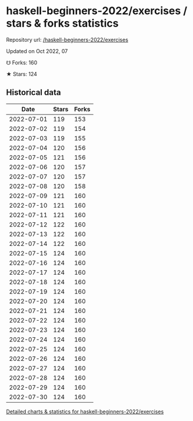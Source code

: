 # haskell-beginners-2022/exercises / stars & forks statistics

Repository url: [/haskell-beginners-2022/exercises](https://github.com/haskell-beginners-2022/exercises)

Updated on Oct 2022, 07

☋ Forks: 160

★ Stars: 124

## Historical data
| Date | Stars | Forks |
|------|-------|-------|
| 2022-07-01 | 119 | 153 | 
| 2022-07-02 | 119 | 154 | 
| 2022-07-03 | 119 | 155 | 
| 2022-07-04 | 120 | 156 | 
| 2022-07-05 | 121 | 156 | 
| 2022-07-06 | 120 | 157 | 
| 2022-07-07 | 120 | 157 | 
| 2022-07-08 | 120 | 158 | 
| 2022-07-09 | 121 | 160 | 
| 2022-07-10 | 121 | 160 | 
| 2022-07-11 | 121 | 160 | 
| 2022-07-12 | 122 | 160 | 
| 2022-07-13 | 122 | 160 | 
| 2022-07-14 | 122 | 160 | 
| 2022-07-15 | 124 | 160 | 
| 2022-07-16 | 124 | 160 | 
| 2022-07-17 | 124 | 160 | 
| 2022-07-18 | 124 | 160 | 
| 2022-07-19 | 124 | 160 | 
| 2022-07-20 | 124 | 160 | 
| 2022-07-21 | 124 | 160 | 
| 2022-07-22 | 124 | 160 | 
| 2022-07-23 | 124 | 160 | 
| 2022-07-24 | 124 | 160 | 
| 2022-07-25 | 124 | 160 | 
| 2022-07-26 | 124 | 160 | 
| 2022-07-27 | 124 | 160 | 
| 2022-07-28 | 124 | 160 | 
| 2022-07-29 | 124 | 160 | 
| 2022-07-30 | 124 | 160 | 


[Detailed charts & statistics for haskell-beginners-2022/exercises](https://reviewgithub.com/rep/haskell-beginners-2022/exercises)
